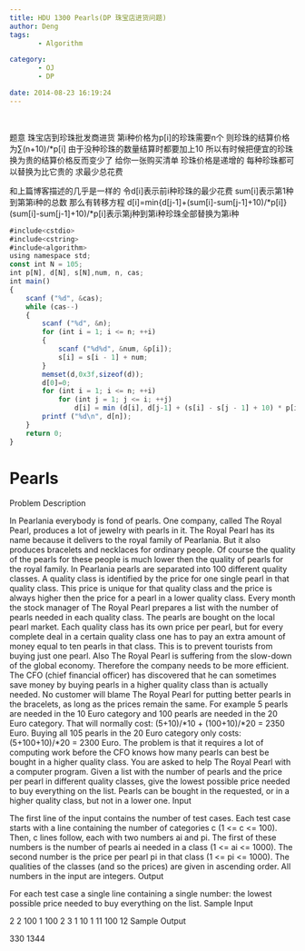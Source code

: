 ```yaml
---
title: HDU 1300 Pearls(DP 珠宝店进货问题)
author: Deng
tags: 
       - Algorithm

category: 
       - OJ
       - DP

date: 2014-08-23 16:19:24
---
```

﻿﻿

题意 珠宝店到珍珠批发商进货 第i种价格为p[i]的珍珠需要n个 则珍珠的结算价格为∑(n+10)/*p[i] 由于没种珍珠的数量结算时都要加上10 所以有时候把便宜的珍珠换为贵的结算价格反而变少了 给你一张购买清单 珍珠价格是递增的 每种珍珠都可以替换为比它贵的 求最少总花费

和上篇博客描述的几乎是一样的 令d[i]表示前i种珍珠的最少花费 sum[i]表示第1种到第第i种的总数 那么有转移方程 d[i]=min{d[j-1]+(sum[i]-sum[j-1]+10)/*p[i]} (sum[i]-sum[j-1]+10)/*p[i]表示第j种到第i种珍珠全部替换为第i种

```js 
#include<cstdio>
#include<cstring>
#include<algorithm>
using namespace std;
const int N = 105;
int p[N], d[N], s[N],num, n, cas;
int main()
{
    scanf ("%d", &cas);
    while (cas--)
    {
        scanf ("%d", &n);
        for (int i = 1; i <= n; ++i)
        {
            scanf ("%d%d", &num, &p[i]);
            s[i] = s[i - 1] + num;
        }
        memset(d,0x3f,sizeof(d));
        d[0]=0;
        for (int i = 1; i <= n; ++i)
            for (int j = 1; j <= i; ++j)
                d[i] = min (d[i], d[j-1] + (s[i] - s[j - 1] + 10) * p[i]);
        printf ("%d\n", d[n]);
    }
    return 0;
}
```

# Pearls

Problem Description

In Pearlania everybody is fond of pearls. One company, called The Royal Pearl, produces a lot of jewelry with pearls in it. The Royal Pearl has its name because it delivers to the royal family of Pearlania. But it also produces bracelets and necklaces for ordinary people. Of course the quality of the pearls for these people is much lower then the quality of pearls for the royal family. In Pearlania pearls are separated into 100 different quality classes. A quality class is identified by the price for one single pearl in that quality class. This price is unique for that quality class and the price is always higher then the price for a pearl in a lower quality class.
Every month the stock manager of The Royal Pearl prepares a list with the number of pearls needed in each quality class. The pearls are bought on the local pearl market. Each quality class has its own price per pearl, but for every complete deal in a certain quality class one has to pay an extra amount of money equal to ten pearls in that class. This is to prevent tourists from buying just one pearl.
Also The Royal Pearl is suffering from the slow-down of the global economy. Therefore the company needs to be more efficient. The CFO (chief financial officer) has discovered that he can sometimes save money by buying pearls in a higher quality class than is actually needed. No customer will blame The Royal Pearl for putting better pearls in the bracelets, as long as the prices remain the same.
For example 5 pearls are needed in the 10 Euro category and 100 pearls are needed in the 20 Euro category. That will normally cost: (5+10)/*10 + (100+10)/*20 = 2350 Euro.
Buying all 105 pearls in the 20 Euro category only costs: (5+100+10)/*20 = 2300 Euro.
The problem is that it requires a lot of computing work before the CFO knows how many pearls can best be bought in a higher quality class. You are asked to help The Royal Pearl with a computer program.
Given a list with the number of pearls and the price per pearl in different quality classes, give the lowest possible price needed to buy everything on the list. Pearls can be bought in the requested, or in a higher quality class, but not in a lower one.
Input

The first line of the input contains the number of test cases. Each test case starts with a line containing the number of categories c (1 <= c <= 100). Then, c lines follow, each with two numbers ai and pi. The first of these numbers is the number of pearls ai needed in a class (1 <= ai <= 1000). The second number is the price per pearl pi in that class (1 <= pi <= 1000). The qualities of the classes (and so the prices) are given in ascending order. All numbers in the input are integers.
Output

For each test case a single line containing a single number: the lowest possible price needed to buy everything on the list.
Sample Input

2 2 100 1 100 2 3 1 10 1 11 100 12
Sample Output

330 1344